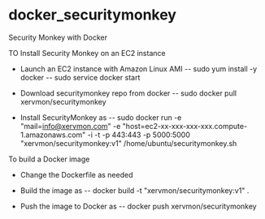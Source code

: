 docker_securitymonkey
=====================

Security Monkey with Docker

TO Install Security Monkey on an EC2 instance

- Launch an EC2 instance with Amazon Linux AMI
-- sudo yum install -y docker
-- sudo service docker start

- Download securitymonkey repo from docker
-- sudo docker pull xervmon/securitymonkey

- Install SecurityMonkey as
--  sudo docker run -e "mail=info@xervmon.com" -e "host=ec2-xx-xxx-xxx-xxx.compute-1.amazonaws.com" -i -t -p 443:443 -p 5000:5000 "xervmon/securitymonkey:v1" /home/ubuntu/securitymonkey.sh



To build a Docker image
- Change the Dockerfile as needed

- Build the image as
--  docker build -t "xervmon/securitymonkey:v1" .

- Push the image to Docker as
-- docker push xervmon/securitymonkey

